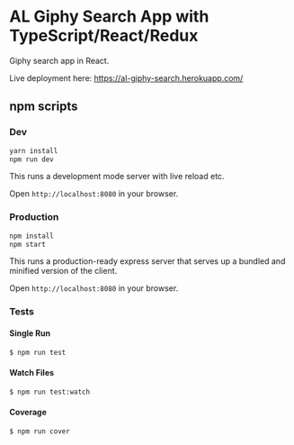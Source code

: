 
# AL Giphy Search App with TypeScript/React/Redux

Giphy search app in React.

Live deployment here: https://al-giphy-search.herokuapp.com/

## npm scripts

### Dev
```bash
yarn install
npm run dev
```

This runs a development mode server with live reload etc.

Open `http://localhost:8080` in your browser.

### Production

```bash
npm install
npm start
```

This runs a production-ready express server that serves up a bundled and
minified version of the client.

Open `http://localhost:8080` in your browser.

### Tests

#### Single Run
```bash
$ npm run test
```

#### Watch Files
```bash
$ npm run test:watch
```

#### Coverage
```bash
$ npm run cover
```
